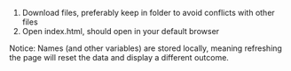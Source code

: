 1. Download files, preferably keep in folder to avoid conflicts with other files
2. Open index.html, should open in your default browser

Notice: Names (and other variables) are stored locally, meaning refreshing the page will reset the data and display a different outcome.
